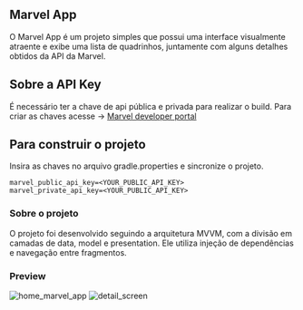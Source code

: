 ## Marvel App

O Marvel App é um projeto simples que possui uma interface visualmente atraente e exibe uma lista de
quadrinhos, juntamente com alguns detalhes obtidos da API da Marvel.

## Sobre a API Key

É necessário ter a chave de api pública e privada para realizar o build.
Para criar as chaves acesse
-> [Marvel developer portal](https://developer.marvel.com/documentation/getting_started)

## Para construir o projeto

Insira as chaves no arquivo gradle.properties e sincronize o projeto.

```
marvel_public_api_key=<YOUR_PUBLIC_API_KEY>
marvel_private_api_key=<YOUR_PUBLIC_API_KEY>
```

### Sobre o projeto

O projeto foi desenvolvido seguindo a arquitetura MVVM, com a divisão em camadas de data, model e
presentation. Ele utiliza injeção de dependências e navegação entre fragmentos. 

### Preview




![home_marvel_app](https://github.com/dev-jacksonoliveira/marvelapp/assets/59921189/94d0e5d4-5eda-4e36-84c7-016b3cb53181)
![detail_screen](https://github.com/dev-jacksonoliveira/marvelapp/assets/59921189/2dd4fc07-666d-4561-a405-c2a9ae094672)


